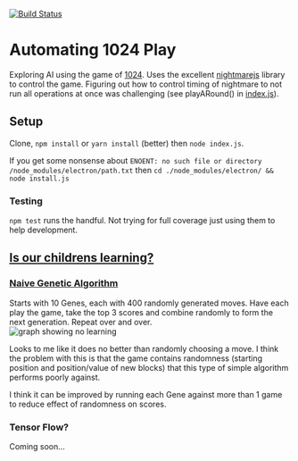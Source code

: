 [![Build Status](https://travis-ci.org/ubien/1024-AI.svg?branch=master)](https://travis-ci.org/ubien/1024-AI.svg?branch=master)

# Automating 1024 Play

Exploring AI using the game of [1024](http://1024game.org/).  Uses the excellent [nightmarejs](https://github.com/segmentio/nightmare) library to control the game.  Figuring out how to control timing of nightmare to not run all operations at once was challenging (see playARound() in [index.js](https://github.com/ubien/1024-AI/blob/master/index.js)).

## Setup
Clone, `npm install` or `yarn install` (better) then
`node index.js`.

If you get some nonsense about `ENOENT: no such file or directory /node_modules/electron/path.txt` then `cd ./node_modules/electron/ && node install.js`

### Testing
`npm test` runs the handful.  Not trying for full coverage just using them to help development.

## [Is our childrens learning?](https://www.youtube.com/watch?v=-ej7ZEnjSeA)

### [Naive Genetic Algorithm](https://github.com/ubien/1024-AI/blob/master/GeneticStrategy.js)

Starts with 10 Genes, each with 400 randomly generated moves.  Have each play the game, take the top 3 scores and combine randomly to form the next generation.  Repeat over and over.  
![graph showing no learning](https://cloud.githubusercontent.com/assets/361696/20516167/a66a9052-b041-11e6-94d8-c8e29516f899.png)

Looks to me like it does no better than randomly choosing a move.  I think the problem with this is that the game contains randomness (starting position and position/value of new blocks) that this type of simple algorithm performs poorly against.

I think it can be improved by running each Gene against more than 1 game to reduce effect of randomness on scores.

### Tensor Flow?
Coming soon...
